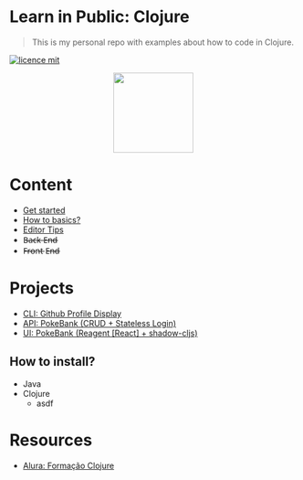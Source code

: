 # Learn in Public: Clojure

> This is my personal repo with examples about how to code in Clojure.

[![licence mit](https://img.shields.io/badge/licence-MIT-blue.svg)](https://github.com/afonsopacifer/open-source-boilerplate/blob/master/LICENSE.md)

<center>
<img src="https://user-images.githubusercontent.com/13791385/158704142-2a8f64b5-a5be-4644-8d96-c90305ca62c3.png" width="140" />
</center>

# Content
- [Get started](./_docs/get-started.md)
- [How to basics?](./_docs/how-to-basics.md)
- [Editor Tips](./_docs/editor-tips.md)
- B̶a̶c̶k̶ E̶n̶d̶
- F̶r̶o̶n̶t̶ E̶n̶d̶

    
# Projects
- [CLI: Github Profile Display](./projects/github-profile-display-cli)
- [API: PokeBank (CRUD + Stateless Login)](./projects/pokebank-api/)
- [UI: PokeBank (Reagent [React] + shadow-cljs)](./projects/github-profile-display)

## How to install?
- Java
- Clojure
    - asdf

# Resources
- [Alura: Formação Clojure](https://www.alura.com.br/formacao-clojure)
